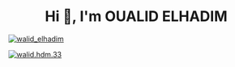 <h1 align="center">Hi 👋, I'm OUALID ELHADIM</h1>

<p align="left"> <a href="https://twitter.com/walid_elhadim" target="blank"><img src="https://img.shields.io/twitter/follow/walid_elhadim?logo=twitter&style=for-the-badge" alt="walid_elhadim" /></a> </p>
<p align="left"> <a href="https://www.facebook.com/walid.hdm.33" target="_blank"><img
src="https://img.shields.io/badge/Follow-walid.hdm.33-blue?logo=facebook&style=for-the-badge" alt="walid.hdm.33" />
 </a> </p>

